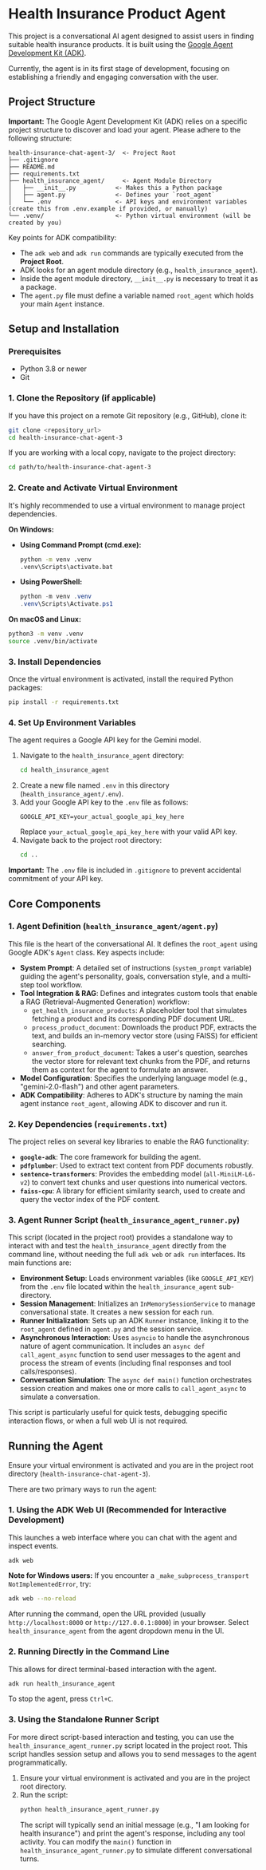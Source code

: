 # Health Insurance Product Agent

This project is a conversational AI agent designed to assist users in finding suitable health insurance products. It is built using the [Google Agent Development Kit (ADK)](https://google.github.io/adk-docs/).

Currently, the agent is in its first stage of development, focusing on establishing a friendly and engaging conversation with the user.

## Project Structure

**Important:** The Google Agent Development Kit (ADK) relies on a specific project structure to discover and load your agent. Please adhere to the following structure:

```
health-insurance-chat-agent-3/  <- Project Root
├── .gitignore
├── README.md
├── requirements.txt
├── health_insurance_agent/     <- Agent Module Directory
│   ├── __init__.py           <- Makes this a Python package
│   ├── agent.py              <- Defines your `root_agent`
│   └── .env                  <- API keys and environment variables (create this from .env.example if provided, or manually)
└── .venv/                    <- Python virtual environment (will be created by you)
```

Key points for ADK compatibility:
*   The `adk web` and `adk run` commands are typically executed from the **Project Root**.
*   ADK looks for an agent module directory (e.g., `health_insurance_agent`).
*   Inside the agent module directory, `__init__.py` is necessary to treat it as a package.
*   The `agent.py` file must define a variable named `root_agent` which holds your main `Agent` instance.

## Setup and Installation

### Prerequisites

*   Python 3.8 or newer
*   Git

### 1. Clone the Repository (if applicable)

If you have this project on a remote Git repository (e.g., GitHub), clone it:

```bash
git clone <repository_url>
cd health-insurance-chat-agent-3
```

If you are working with a local copy, navigate to the project directory:

```bash
cd path/to/health-insurance-chat-agent-3
```

### 2. Create and Activate Virtual Environment

It's highly recommended to use a virtual environment to manage project dependencies.

**On Windows:**

*   **Using Command Prompt (cmd.exe):**
    ```bash
    python -m venv .venv
    .venv\Scripts\activate.bat 
    ```

*   **Using PowerShell:**
    ```powershell
    python -m venv .venv
    .venv\Scripts\Activate.ps1
    ```

**On macOS and Linux:**

```bash
python3 -m venv .venv
source .venv/bin/activate
```

### 3. Install Dependencies

Once the virtual environment is activated, install the required Python packages:

```bash
pip install -r requirements.txt
```

### 4. Set Up Environment Variables

The agent requires a Google API key for the Gemini model.

1.  Navigate to the `health_insurance_agent` directory:
    ```bash
    cd health_insurance_agent
    ```
2.  Create a new file named `.env` in this directory (`health_insurance_agent/.env`).
3.  Add your Google API key to the `.env` file as follows:
    ```env
    GOOGLE_API_KEY=your_actual_google_api_key_here
    ```
    Replace `your_actual_google_api_key_here` with your valid API key.
4.  Navigate back to the project root directory:
    ```bash
    cd ..
    ```

**Important:** The `.env` file is included in `.gitignore` to prevent accidental commitment of your API key.

## Core Components

### 1. Agent Definition (`health_insurance_agent/agent.py`)

This file is the heart of the conversational AI. It defines the `root_agent` using Google ADK's `Agent` class. Key aspects include:

*   **System Prompt**: A detailed set of instructions (`system_prompt` variable) guiding the agent's personality, goals, conversation style, and a multi-step tool workflow.
*   **Tool Integration & RAG**: Defines and integrates custom tools that enable a RAG (Retrieval-Augmented Generation) workflow:
    *   `get_health_insurance_products`: A placeholder tool that simulates fetching a product and its corresponding PDF document URL.
    *   `process_product_document`: Downloads the product PDF, extracts the text, and builds an in-memory vector store (using FAISS) for efficient searching.
    *   `answer_from_product_document`: Takes a user's question, searches the vector store for relevant text chunks from the PDF, and returns them as context for the agent to formulate an answer.
*   **Model Configuration**: Specifies the underlying language model (e.g., "gemini-2.0-flash") and other agent parameters.
*   **ADK Compatibility**: Adheres to ADK's structure by naming the main agent instance `root_agent`, allowing ADK to discover and run it.

### 2. Key Dependencies (`requirements.txt`)

The project relies on several key libraries to enable the RAG functionality:

*   **`google-adk`**: The core framework for building the agent.
*   **`pdfplumber`**: Used to extract text content from PDF documents robustly.
*   **`sentence-transformers`**: Provides the embedding model (`all-MiniLM-L6-v2`) to convert text chunks and user questions into numerical vectors.
*   **`faiss-cpu`**: A library for efficient similarity search, used to create and query the vector index of the PDF content.

### 3. Agent Runner Script (`health_insurance_agent_runner.py`)

This script (located in the project root) provides a standalone way to interact with and test the `health_insurance_agent` directly from the command line, without needing the full `adk web` or `adk run` interfaces. Its main functions are:

*   **Environment Setup**: Loads environment variables (like `GOOGLE_API_KEY`) from the `.env` file located within the `health_insurance_agent` sub-directory.
*   **Session Management**: Initializes an `InMemorySessionService` to manage conversational state. It creates a new session for each run.
*   **Runner Initialization**: Sets up an ADK `Runner` instance, linking it to the `root_agent` defined in `agent.py` and the session service.
*   **Asynchronous Interaction**: Uses `asyncio` to handle the asynchronous nature of agent communication. It includes an `async def call_agent_async` function to send user messages to the agent and process the stream of events (including final responses and tool calls/responses).
*   **Conversation Simulation**: The `async def main()` function orchestrates session creation and makes one or more calls to `call_agent_async` to simulate a conversation.

This script is particularly useful for quick tests, debugging specific interaction flows, or when a full web UI is not required.

## Running the Agent

Ensure your virtual environment is activated and you are in the project root directory (`health-insurance-chat-agent-3`).

There are two primary ways to run the agent:

### 1. Using the ADK Web UI (Recommended for Interactive Development)

This launches a web interface where you can chat with the agent and inspect events.

```bash
adk web
```

**Note for Windows users:** If you encounter a `_make_subprocess_transport NotImplementedError`, try:

```bash
adk web --no-reload
```

After running the command, open the URL provided (usually `http://localhost:8000` or `http://127.0.0.1:8000`) in your browser. Select `health_insurance_agent` from the agent dropdown menu in the UI.

### 2. Running Directly in the Command Line

This allows for direct terminal-based interaction with the agent.

```bash
adk run health_insurance_agent
```

To stop the agent, press `Ctrl+C`.

### 3. Using the Standalone Runner Script

For more direct script-based interaction and testing, you can use the `health_insurance_agent_runner.py` script located in the project root. This script handles session setup and allows you to send messages to the agent programmatically.

1.  Ensure your virtual environment is activated and you are in the project root directory.
2.  Run the script:
    ```bash
    python health_insurance_agent_runner.py
    ```
    The script will typically send an initial message (e.g., "I am looking for health insurance") and print the agent's response, including any tool activity. You can modify the `main()` function in `health_insurance_agent_runner.py` to simulate different conversational turns.

